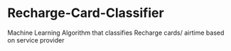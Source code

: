 # Recharge-Card-Classifier
Machine Learning Algorithm that classifies Recharge cards/ airtime based on service provider
